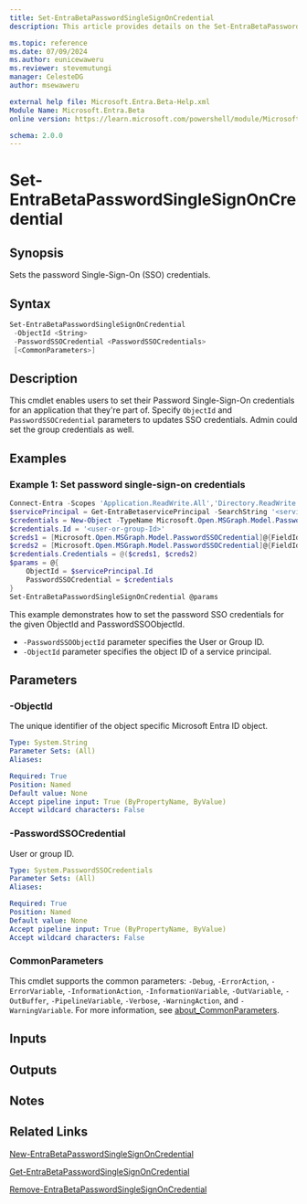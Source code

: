 ```yaml
---
title: Set-EntraBetaPasswordSingleSignOnCredential
description: This article provides details on the Set-EntraBetaPasswordSingleSignOnCredential command.

ms.topic: reference
ms.date: 07/09/2024
ms.author: eunicewaweru
ms.reviewer: stevemutungi
manager: CelesteDG
author: msewaweru

external help file: Microsoft.Entra.Beta-Help.xml
Module Name: Microsoft.Entra.Beta
online version: https://learn.microsoft.com/powershell/module/Microsoft.Entra.Beta/Set-EntraBetaPasswordSingleSignOnCredential

schema: 2.0.0
---
```


# Set-EntraBetaPasswordSingleSignOnCredential

## Synopsis

Sets the password Single-Sign-On (SSO) credentials.

## Syntax

```powershell
Set-EntraBetaPasswordSingleSignOnCredential
 -ObjectId <String>
 -PasswordSSOCredential <PasswordSSOCredentials>
 [<CommonParameters>]
```

## Description

This cmdlet enables users to set their Password Single-Sign-On credentials for an application that they're part of. Specify `ObjectId` and `PasswordSSOCredential` parameters to updates SSO credentials.
Admin could set the group credentials as well.

## Examples

### Example 1: Set password single-sign-on credentials

```powershell
Connect-Entra -Scopes 'Application.ReadWrite.All','Directory.ReadWrite.All'
$servicePrincipal = Get-EntraBetaservicePrincipal -SearchString '<service-principal-name>'
$credentials = New-Object -TypeName Microsoft.Open.MSGraph.Model.PasswordSSOCredentials
$credentials.Id = '<user-or-group-Id>'
$creds1 = [Microsoft.Open.MSGraph.Model.PasswordSSOCredential]@{FieldId="param_emailOrUserName"; Value="foobar@ms.com"; Type="text"}
$creds2 = [Microsoft.Open.MSGraph.Model.PasswordSSOCredential]@{FieldId="param_password"; Value="my-secret"; Type="password"}
$credentials.Credentials = @($creds1, $creds2)
$params = @{
    ObjectId = $servicePrincipal.Id
    PasswordSSOCredential = $credentials
}
Set-EntraBetaPasswordSingleSignOnCredential @params
```

This example demonstrates how to set the password SSO credentials for the given ObjectId and PasswordSSOObjectId.

- `-PasswordSSOObjectId` parameter specifies the User or Group ID.
- `-ObjectId` parameter specifies the object ID of a service principal.

## Parameters

### -ObjectId

The unique identifier of the object specific Microsoft Entra ID object.

```yaml
Type: System.String
Parameter Sets: (All)
Aliases:

Required: True
Position: Named
Default value: None
Accept pipeline input: True (ByPropertyName, ByValue)
Accept wildcard characters: False
```

### -PasswordSSOCredential

User or group ID.

```yaml
Type: System.PasswordSSOCredentials
Parameter Sets: (All)
Aliases:

Required: True
Position: Named
Default value: None
Accept pipeline input: True (ByPropertyName, ByValue)
Accept wildcard characters: False
```

### CommonParameters

This cmdlet supports the common parameters: `-Debug`, `-ErrorAction`, `-ErrorVariable`, `-InformationAction`, `-InformationVariable`, `-OutVariable`, `-OutBuffer`, `-PipelineVariable`, `-Verbose`, `-WarningAction`, and `-WarningVariable`. For more information, see [about_CommonParameters](https://go.microsoft.com/fwlink/?LinkID=113216).

## Inputs

## Outputs

## Notes

## Related Links

[New-EntraBetaPasswordSingleSignOnCredential](New-EntraBetaPasswordSingleSignOnCredential.md)

[Get-EntraBetaPasswordSingleSignOnCredential](Get-EntraBetaPasswordSingleSignOnCredential.md)

[Remove-EntraBetaPasswordSingleSignOnCredential](Remove-EntraBetaPasswordSingleSignOnCredential.md)
